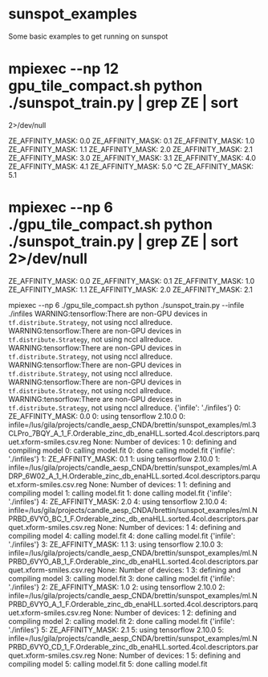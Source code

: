 # sunspot_examples
Some basic examples to get running on sunspot


# mpiexec --np 12 gpu_tile_compact.sh python ./sunspot_train.py | grep ZE | sort
 2>/dev/null

ZE_AFFINITY_MASK: 0.0
ZE_AFFINITY_MASK: 0.1
ZE_AFFINITY_MASK: 1.0
ZE_AFFINITY_MASK: 1.1
ZE_AFFINITY_MASK: 2.0
ZE_AFFINITY_MASK: 2.1
ZE_AFFINITY_MASK: 3.0
ZE_AFFINITY_MASK: 3.1
ZE_AFFINITY_MASK: 4.0
ZE_AFFINITY_MASK: 4.1
ZE_AFFINITY_MASK: 5.0                                                       ^C
ZE_AFFINITY_MASK: 5.1
  
# mpiexec --np 6 ./gpu_tile_compact.sh python ./sunspot_train.py | grep ZE | sort 2>/dev/null

ZE_AFFINITY_MASK: 0.0
ZE_AFFINITY_MASK: 0.1
ZE_AFFINITY_MASK: 1.0
ZE_AFFINITY_MASK: 1.1
ZE_AFFINITY_MASK: 2.0
ZE_AFFINITY_MASK: 2.1


mpiexec --np 6 ./gpu_tile_compact.sh python ./sunspot_train.py --infile ./infiles
WARNING:tensorflow:There are non-GPU devices in `tf.distribute.Strategy`, not using nccl allreduce.
WARNING:tensorflow:There are non-GPU devices in `tf.distribute.Strategy`, not using nccl allreduce.
WARNING:tensorflow:There are non-GPU devices in `tf.distribute.Strategy`, not using nccl allreduce.
WARNING:tensorflow:There are non-GPU devices in `tf.distribute.Strategy`, not using nccl allreduce.
WARNING:tensorflow:There are non-GPU devices in `tf.distribute.Strategy`, not using nccl allreduce.
WARNING:tensorflow:There are non-GPU devices in `tf.distribute.Strategy`, not using nccl allreduce.
{'infile': './infiles'}
0: ZE_AFFINITY_MASK: 0.0
0: using tensorflow 2.10.0
0: infile=/lus/gila/projects/candle_aesp_CNDA/brettin/sunspot_examples/ml.3CLPro_7BQY_A_1_F.Orderable_zinc_db_enaHLL.sorted.4col.descriptors.parquet.xform-smiles.csv.reg
None: Number of devices: 1
0: defining and compiling model
0: calling model.fit
0: done calling model.fit
{'infile': './infiles'}
1: ZE_AFFINITY_MASK: 0.1
1: using tensorflow 2.10.0
1: infile=/lus/gila/projects/candle_aesp_CNDA/brettin/sunspot_examples/ml.ADRP_6W02_A_1_H.Orderable_zinc_db_enaHLL.sorted.4col.descriptors.parquet.xform-smiles.csv.reg
None: Number of devices: 1
1: defining and compiling model
1: calling model.fit
1: done calling model.fit
{'infile': './infiles'}
4: ZE_AFFINITY_MASK: 2.0
4: using tensorflow 2.10.0
4: infile=/lus/gila/projects/candle_aesp_CNDA/brettin/sunspot_examples/ml.NPRBD_6VYO_BC_1_F.Orderable_zinc_db_enaHLL.sorted.4col.descriptors.parquet.xform-smiles.csv.reg
None: Number of devices: 1
4: defining and compiling model
4: calling model.fit
4: done calling model.fit
{'infile': './infiles'}
3: ZE_AFFINITY_MASK: 1.1
3: using tensorflow 2.10.0
3: infile=/lus/gila/projects/candle_aesp_CNDA/brettin/sunspot_examples/ml.NPRBD_6VYO_AB_1_F.Orderable_zinc_db_enaHLL.sorted.4col.descriptors.parquet.xform-smiles.csv.reg
None: Number of devices: 1
3: defining and compiling model
3: calling model.fit
3: done calling model.fit
{'infile': './infiles'}
2: ZE_AFFINITY_MASK: 1.0
2: using tensorflow 2.10.0
2: infile=/lus/gila/projects/candle_aesp_CNDA/brettin/sunspot_examples/ml.NPRBD_6VYO_A_1_F.Orderable_zinc_db_enaHLL.sorted.4col.descriptors.parquet.xform-smiles.csv.reg
None: Number of devices: 1
2: defining and compiling model
2: calling model.fit
2: done calling model.fit
{'infile': './infiles'}
5: ZE_AFFINITY_MASK: 2.1
5: using tensorflow 2.10.0
5: infile=/lus/gila/projects/candle_aesp_CNDA/brettin/sunspot_examples/ml.NPRBD_6VYO_CD_1_F.Orderable_zinc_db_enaHLL.sorted.4col.descriptors.parquet.xform-smiles.csv.reg
None: Number of devices: 1
5: defining and compiling model
5: calling model.fit
5: done calling model.fit
